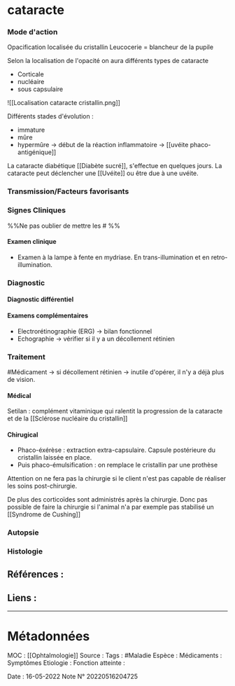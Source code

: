 # cataracte
### Mode d'action
Opacification localisée du cristallin
Leucocerie = blancheur de la pupile

Selon la localisation de l'opacité on aura différents types de cataracte
- Corticale
- nucléaire
- sous capsulaire

![[Localisation cataracte cristallin.png]]

Différents stades d'évolution :
- immature
- mûre
- hypermûre -> début de la réaction inflammatoire -> [[uvéite phaco-antigénique]]

La cataracte diabétique [[Diabète sucré]], s'effectue en quelques jours.
La cataracte peut déclencher une [[Uvéite]] ou être due à une uvéite.

### Transmission/Facteurs favorisants
### Signes Cliniques
%%Ne pas oublier de mettre les # %%
#### Examen clinique
- Examen à la lampe à fente en mydriase. En trans-illumination et en retro-illumination.


### Diagnostic
#### Diagnostic différentiel
#### Examens complémentaires
- Electrorétinographie (ERG) -> bilan fonctionnel
- Echographie -> vérifier si il y a un décollement rétinien
### Traitement
#Médicament 
-> si décollement rétinien -> inutile d'opérer, il n'y a déjà plus de vision.

#### Médical
Setilan : complément vitaminique qui ralentit la progression de la cataracte et de la [[Sclérose nucléaire du cristallin]]

#### Chirugical
- Phaco-éxérèse : extraction extra-capsulaire. Capsule postérieure du cristallin laissée en place. 
- Puis phaco-émulsification : on remplace le cristallin par une prothèse

Attention on ne fera pas la chirurgie si le client n'est pas capable de réaliser les soins post-chirurgie.

De plus des corticoïdes sont administrés après la chirurgie. Donc pas possible de faire la chirurgie si l'animal n'a par exemple pas stabilisé un [[Syndrome de Cushing]]


### Autopsie
### Histologie

## Références :
>
 

## Liens :



***

# Métadonnées
MOC : [[Ophtalmologie]]
Source :
Tags : #Maladie 
	Espèce :
	Médicaments :
	Symptômes
	Etiologie :
	Fonction atteinte :
	
Date : 16-05-2022
Note N° 20220516204725